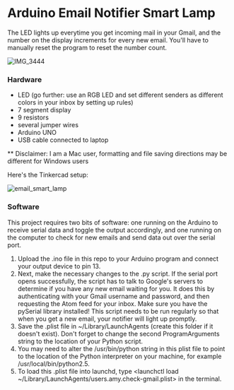 # Arduino Email Notifier Smart Lamp
The LED lights up everytime you get incoming mail in your Gmail, and the number on the display increments for every new email. You'll have to manually reset the program to reset the number count.

![IMG_3444](https://user-images.githubusercontent.com/44534814/120252014-1fa81b80-c238-11eb-956c-a649194310cb.jpg)

### Hardware
- LED (go further: use an RGB LED and set different senders as different colors in your inbox by setting up rules)
- 7 segment display
- 9 resistors
- several jumper wires
- Arduino UNO
- USB cable connected to laptop

** Disclaimer: I am a Mac user, formatting and file saving directions may be different for Windows users


Here's the Tinkercad setup:

![email_smart_lamp](https://user-images.githubusercontent.com/44534814/120252048-40707100-c238-11eb-887f-137dd36058d5.png)

### Software
This project requires two bits of software: one running on the Arduino to receive serial data and toggle the output accordingly, and one running on the computer to check for new emails and send data out over the serial port.
1. Upload the .ino file in this repo to your Arduino program and connect your output device to pin 13.
2. Next, make the necessary changes to the .py script. If the serial port opens successfully, the script has to talk to Google's servers to determine if you have any new email waiting for you. It does this by authenticating with your Gmail username and password, and then requesting the Atom feed for your inbox. Make sure you have the pySerial library installed! This script needs to be run regularly so that when you get a new email, your notifier will light up promptly.
3. Save the .plist file in ~/Library/LaunchAgents (create this folder if it doesn't exist). Don't forget to change the second ProgramArguments string to the location of your Python script.
4. You may need to alter the /usr/bin/python string in this plist file to point to the location of the Python interpreter on your machine, for example /usr/local/bin/python2.5. 
5. To load this .plist file into launchd, type <launchctl load ~/Library/LaunchAgents/users.amy.check-gmail.plist> in the terminal.


